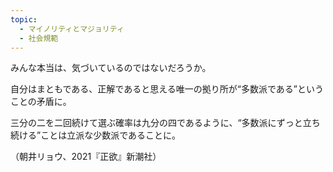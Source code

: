 ```yaml
---
topic:
  - マイノリティとマジョリティ
  - 社会規範
---
```

みんな本当は、気づいているのではないだろうか。

自分はまともである、正解であると思える唯一の拠り所が“多数派である”ということの矛盾に。

三分の二を二回続けて選ぶ確率は九分の四であるように、“多数派にずっと立ち続ける”ことは立派な少数派であることに。

（朝井リョウ、2021『正欲』新潮社）